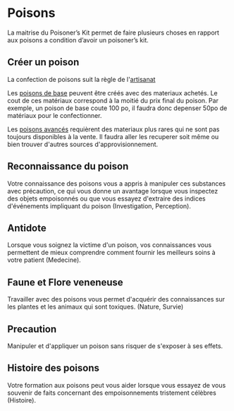 # Poisons
La maitrise du Poisoner’s Kit permet de faire plusieurs choses en rapport aux poisons a condition d’avoir un poisoner’s kit.

## Créer un poison

La confection de poisons suit la règle de l'[artisanat](artisanat.md)

Les [poisons de base](https://5e.tools/items.html#basic%20poison%20(vial)_phb) peuvent être créés avec des materiaux achetés. Le cout de ces matériaux correspond à la moitié du prix final du poison. Par exemple, un poison de base coute 100 po, il faudra donc depenser 50po de matériaux pour le confectionner.


Les [poisons avancés](https://5e.tools/tables.html#poisons_dmg) requièrent des materiaux plus rares qui ne sont pas toujours disponibles à la vente. Il faudra aller les recuperer soit même ou bien trouver d'autres sources d'approvisionnement.


## Reconnaissance du poison
Votre connaissance des poisons vous a appris à manipuler ces substances avec précaution, ce qui vous donne un avantage lorsque vous inspectez des objets empoisonnés ou que vous essayez d'extraire des indices d'événements impliquant du poison (Investigation, Perception).

## Antidote
Lorsque vous soignez la victime d'un poison, vos connaissances vous permettent de mieux comprendre comment fournir les meilleurs soins à votre patient (Medecine).

## Faune et Flore veneneuse
Travailler avec des poisons vous permet d'acquérir des connaissances sur les plantes et les animaux qui sont toxiques. (Nature, Survie)

## Precaution
Manipuler et d'appliquer un poison sans risquer de s'exposer à ses effets.

## Histoire des poisons
Votre formation aux poisons peut vous aider lorsque vous essayez de vous souvenir de faits concernant des empoisonnements tristement célèbres (Histoire).
